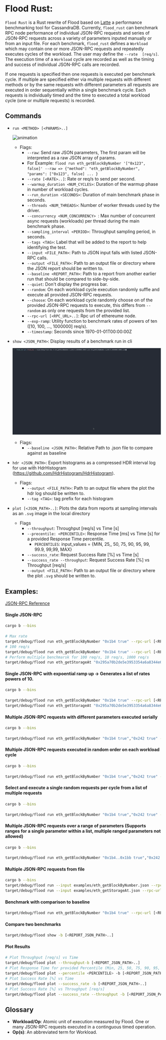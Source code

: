 # Flood Rust:
`Flood Rust` is a Rust rewrite of Flood based on [Latte](https://github.com/pkolaczk/latte) a performance benchmarking tool for CassandraDB. Currently, `flood_rust` can benchmark RPC node performance of individual JSON-RPC requests and series of JSON-RPC requests across a variety of parameters inputed manually or from an input file. For each benchmark, `flood_rust` defines a `Workload` which may contain one or more JSON-RPC requests and repeatedly executes cycles of the workload. The user may define the `--rate  [req/s]`. The execution time of a `Workload` cycle are recorded as well as the timing and success of individual JSON-RPC calls are recorded.

If one requests is specified then one requests is executed per benchmark cycle. If multiple are specified either via multiple requests with different methods or by the same requests with different parameters all requests are executed in order sequentially within a single benchmark cycle. Each requests is individually timed and the time to executed a total workload cycle (one or multiple requests) is recorded.
 
## Commands
- `run <METHOD> [<PARAMS>..]`

    ![animation](img/flood_run.gif)
    - Flags:
        - `--raw`: Send raw JSON parameters, The first param will be interpreted as a raw JSON array of params.
        - For Example: `flood run eth_getBlockByNumber '["0x123", false]' --raw => {"method": "eth_getBlockByNumber", "params": ["0x123", false] ... }`
        - `--rate [<RATE>..]`: Rate or req/s to send per second.
        - `--warmup_duration <NUM_CYCLES>`: Duration of the warmup phase in number of workload cycles.
        - `--run_duration <SECONDS>`: Duration of main benchmark phase in seconds.
        - `--threads <NUM_THREADS>`: Number of worker threads used by the driver.
        - `--concurrency <NUM_CONCURRENCY> `: Max number of concurrent async requests (workloads) per thread during the main benchmark phase.
        - `--sampling_interval <PERIOD>`: Throughput sampling period, in seconds.
        - `--tags <TAG>`: Label that will be added to the report to help identifying the test.
        - `--input <FILE_PATH>`: Path to JSON input falls with listed JSON-RPC calls.
        - `--output <FILE_PATH>`: Path to an output file or directory where the JSON report should be written to.
        - `--baseline <REPORT_PATH>`: Path to a report from another earlier run that should be compared to side-by-side.
        - `--quiet`: Don't display the progress bar.
        - `--random`: On each workload cycle execution randomly suffle and execute all provided JSON-RPC requests.
        - `--choose`: On each workload cycle randomly choose on of the provided JSON-RPC requests to execute, this differs from `--random` as only one requests from the provided list.
        - `--rpc-url [<RPC_URL>..]`: Rpc url of ethereume node.
        - `--exp-ramp`: Utility function to benchmark rates of powers of ten ([10, 100, ..., 1000000] req/s).
        - `--timestamp`: Seconds since 1970-01-01T00:00:00Z
- `show <JSON_PATH>`: Display results of a benchmark run in cli

    ![animation](img/flood_show.gif)
    - Flags:
        - `--baseline <JSON_PATH>`: Relative Path to <REPORT>.json file to compare against as baseline
- `hdr <JSON_PATH>`: Export histograms as a compressed HDR interval log for use with HdrHistogram (https://github.com/HdrHistogram/HdrHistogram).
    - Flags:
        - `--output <FILE_PATH>`: Path to an output file  where the plot the hdr log should be written to. 
        - `--tag <TAG>`: tag prefix for each histogram
- `plot [<JSON_PATH>..]`: Plots the data from reports at sampling intervals as an `.svg` image in the local directory
    - Flags
        - `--throughput`: Throughput [req/s] vs Time [s]
        - `--precentile: <PERCENTILE>`: Response Time [ms] vs Time [s] for a provided Response Time percentile.
            - `PERCENTILES`: input_values = {MIN, 25,, 50, 75, 90, 95, 99, 99.9, 99,99, MAX}
        - `--success_rate`: Request Success Rate [%] vs Time [s]
        - `--success_rate --throughput`: Request Success Rate [%] vs Throughput [req/s]
        - `--output <FILE_PATH>`: Path to an output file or directory where the plot `.svg` should be written to.



## Examples:

[JSON-RPC Reference](https://ethereum.org/en/developers/docs/apis/json-rpc)

#### Single JSON-RPC
```bash
cargo b --bins

# Max rate
target/debug/flood run eth_getBlockByNumber "0x1b4 true" --rpc-url [<RPC_URL>..]
# 100 req/s
target/debug/flood run eth_getBlockByNumber "0x1b4 true" --rpc-url [<RPC_URL>..] --rate 100
# Perform multiple benchmarsk for 100 req/s, 10 req/s, 1000 req/s
target/debug/flood run eth_getStorageAt "0x295a70b2de5e3953354a6a8344e616ed314d7251 0x0 latest" --rpc-url [<RPC_URL>..] --rate 100 10 1000
```

#### Single JSON-RPC with expoential ramp up -> Generates a list of rates powers of 10.
```bash
cargo b --bins

target/debug/flood run eth_getBlockByNumber "0x1b4 true" --rpc-url [<RPC_URL>..] --exp-ramp
target/debug/flood run eth_getStorageAt "0x295a70b2de5e3953354a6a8344e616ed314d7251 0x0 latest" --rpc-url [<RPC_URL>..] --exp-ramp
```

#### Multiple JSON-RPC requests with different parameters executed serially
```bash
cargo b --bins

target/debug/flood run eth_getBlockByNumber "0x1b4 true","0x242 true" --rpc-url [<RPC_URL>..] --rate 100
```

#### Multiple JSON-RPC requests executed in random order on each workload cycle
```bash
cargo b --bins

target/debug/flood run eth_getBlockByNumber "0x1b4 true","0x242 true" --rpc-url [<RPC_URL>..] --rate 100 --random
```

#### Select and execute a single random requests per cycle from a list of multiple requests
```bash
cargo b --bins

target/debug/flood run eth_getBlockByNumber "0x1b4 true","0x242 true" --rpc-url [<RPC_URL>..] --rate 100 --choose
```

#### Multiple JSON-RPC requests over a range of parameters (Supports ranges for a single parameter within a list, multiple ranged parameters not allowed)
```bash
cargo b --bins

target/debug/flood run eth_getBlockByNumber "0x1b4..0x1bb true","0x242..0x24b true" --rpc-url [<RPC_URL>..] --rate 100
```

#### Multiple JSON-RPC requests from file
```bash
cargo b --bins
target/debug/flood run --input examples/eth_getBlockByNumber.json --rpc-url [<RPC_URL>..] --rate 100
target/debug/flood run --input examples/eth_getStorageAt.json --rpc-url [<RPC_URL>..] --rate 100
```

#### Benchmark with comparison to baseline
```bash
target/debug/flood run eth_getBlockByNumber "0x1b4 true" --rpc-url [<RPC_URL>..] -b <REPORT_JSON_PATH>
```

#### Compare two benchmarks
```bash
target/debug/flood show -b [<REPORT_JSON_PATH>..]
```

#### Plot Results
```bash
# Plot Throughput [req/s] vs Time
target/debug/flood plot --throughput-b [<REPORT_JSON_PATH>..]
# Plot Response Time for provided Percentile (Min, 25, 50, 75, 90, 95, 98, 99, 99.9, 99.99, MAX) [ms] vs Time
target/debug/flood plot --percentile <PERCENTILE> -b [<REPORT_JSON_PATH>..]
# Plot Success Rate [%] vs Time
target/debug/flood plot --success_rate -b [<REPORT_JSON_PATH>..]
# Plot Success Rate [%] vs Throughput [req/s]
target/debug/flood plot --success_rate --throughput -b [<REPORT_JSON_PATH>..]
```

## Glossary
- **Workload/Op**: Atomic unit of execution measured by Flood. One or many JSON-RPC requests executed in a continguous timed operation.
- **Op(s)**: An abbreviated term for Workload.